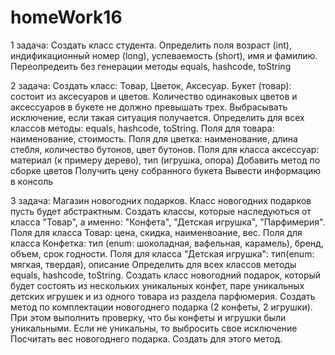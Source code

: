 # homeWork16

1 задача:
Создать класс студента. Определить поля возраст (int), индификационный номер (long), успеваемость (short),
имя и фамилию. Переопредеить без генерации методы equals, hashcode, toString

2 задача:
Создать класс: Товар, Цветок, Аксесуар.
Букет (товар): состоит из аксесуаров и цветов. Количество одинаковых цветов и аксессуаров в букете не должно превышать 
трех. Выбрасывать исключение, если такая ситуация получается. 
Определить для всех классов методы: equals, hashcode, toString.
Поля для товара: наименование, стоимость.
Поля для цветка: наименование, длина стебля, количество бутонов, цвет бутонов. Поля для класса аксессуар: материал (к 
примеру дерево), тип (игрушка, опора)
Добавить метод по сборке цветов
Получить цену собранного букета
Вывести информацию в консоль

3 задача:
Магазин новогодних подарков. Класс новогодних подарков пусть будет абстрактным.
Создать классы, которые наследуються от класса "Товар", а именно: "Конфета", "Детская игрушка", "Парфимерия".
Поля для класса Товар: цена, скидка, наименвоание, вес. 
Поля для класса Конфетка: тип (enum: шоколадная, вафельная, карамель), бренд, объем, срок годности.
Поля для класса "Детская игрушка": тип(enum: мягкая, твердая), описание
Определить для всех классов методы equals, hashcode, toString.
Создать класс новогодний подарок, который будет состоять из нескольких уникальных конфет, паре уникальных детских игрушек
и из одного товара из раздела парфюмерия. 
Создать метод по комплектации новогоднего подарка (2 конфеты, 2 игрушки). При этом выполнить проверку, что бы конфеты и 
игрушки были уникальными. Если не уникальны, то выбросить свое исключение
Посчитать вес новогоднего подарка. Создать для этого метод.
